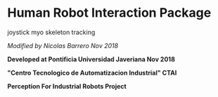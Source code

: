 # Human Robot Interaction Package 
joystick myo skeleton tracking


*Modified by Nicolas Barrero Nov 2018*

**Developed at Pontificia Universidad Javeriana Nov 2018**

**"Centro Tecnologico de Automatizacion Industrial" CTAI**

**Perception For Industrial Robots Project**

